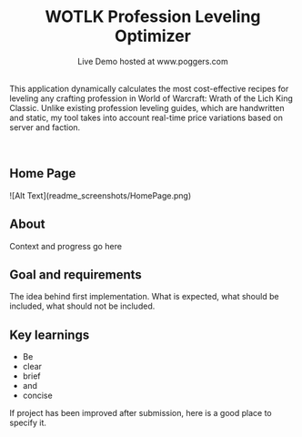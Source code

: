 <h1 align="center">WOTLK Profession Leveling Optimizer</h1>
<p align="center"><a>Live Demo hosted at www.poggers.com</a></p>

<p align="left">
<br>This application dynamically calculates the most cost-effective recipes for leveling any crafting profession in World of Warcraft: Wrath of the Lich King Classic. Unlike existing profession leveling guides, which are handwritten and static, my tool takes into account real-time price variations based on server and faction.</p>
<br/>

<h2>Home Page</h2>
![Alt Text](readme_screenshots/HomePage.png)

<h2>About</h2>
Context and progress go here

<h2>Goal and requirements</h2>

The idea behind first implementation. What is expected, what should be included, what should not be included.

<h2>Key learnings</h2>

- Be
- clear
- brief
- and
- concise

If project has been improved after submission, here is a good place to specify it.
